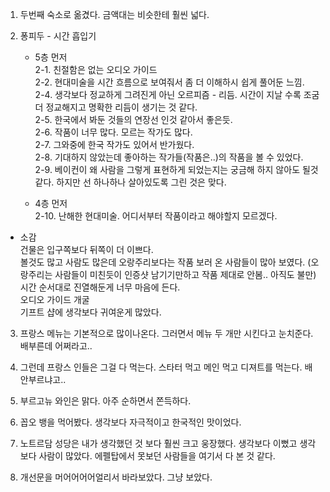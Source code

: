 1. 두번째 숙소로 옮겼다. 금액대는 비슷한테 훨씬 넓다.

2. 퐁피두 - 시간 흡입기    
    - 5층 먼저    
  2-1. 친절함은 없는 오디오 가이드    
  2-2. 현대미술을 시간 흐름으로 보여줘서 좀 더 이해하시 쉽게 풀어둔 느낌.     
  2-4. 생각보다 정교하게 그려진게 아닌 오르피즘 - 리듬. 시간이 지날 수록 조굼 더 정교해지고 명확한 리듬이 생기는 것 같다.     
  2-5. 한국에서 봐둔 것들의 연장선 인것 같아서 좋은듯.     
  2-6. 작품이 너무 많다. 모르는 작가도 많다.     
  2-7. 그와중에 한국 작가도 있어서 반가웠다.     
  2-8. 기대하지 않았는데 좋아하는 작가들(작품은..)의 작품을 볼 수 있었다.     
  2-9. 베이컨이 왜 사람을 그렇게 표현하게 되었는지는 궁금해 하지 않아도 될것 같다. 하지만 선 하나하나 살아있도록 그린 것은 맞다.

    - 4층 먼저    
  2-10. 난해한 현대미술. 어디서부터 작품이라고 해야할지 모르겠다.

  - 소감    
    건물은 입구쪽보다 뒤쪽이 더 이쁘다.    
    볼것도 많고 사람도 많은데 오랑주리보다는 작품 보러 온 사람들이 많아 보였다. (오랑주리는 사람들이 미친듯이 인증샷 남기기만하고 작품 제대로 안봄.. 아직도 불만)    
    시간 순서대로 진열해둔게 너무 마음에 든다.    
    오디오 가이드 개굴    
    기프트 샵에 생각보다 귀여운게 많았다.    

3. 프랑스 메뉴는 기본적으로 많이나온다. 그러면서 메뉴 두 개만 시킨다고 눈치준다. 배부른데 어쩌라고..    

4. 그런데 프랑스 인들은 그걸 다 먹는다. 스타터 먹고 메인 먹고 디져트를 먹는다. 배 안부르냐고..

5. 부르고뉴 와인은 맑다. 아주 순하면서 쫀득하다.

6. 꼽오 뱅을 먹어봤다. 생각보다 자극적이고 한국적인 맛이었다.

7. 노트르담 성당은 내가 생각했던 것 보다 훨씬 크고 웅장했다. 생각보다 이뻤고 생각보다 사람이 많았다. 에펠탑에서 못보던 사람들을 여기서 다 본 것 같다.

8. 개선문을 머어어어어얼리서 바라보았다. 그냥 보았다.


